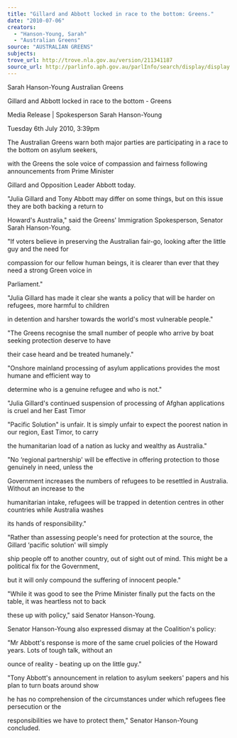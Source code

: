 ```yaml
---
title: "Gillard and Abbott locked in race to the bottom: Greens."
date: "2010-07-06"
creators:
  - "Hanson-Young, Sarah"
  - "Australian Greens"
source: "AUSTRALIAN GREENS"
subjects:
trove_url: http://trove.nla.gov.au/version/211341187
source_url: http://parlinfo.aph.gov.au/parlInfo/search/display/display.w3p;query=Id%3A%22media/pressrel/BP8X6%22
---
```


 Sarah Hanson-Young   Australian Greens   

 

 Gillard and Abbott locked in race to the bottom -  Greens  

 Media Release | Spokesperson Sarah Hanson-Young  

 Tuesday 6th July 2010, 3:39pm 

 The Australian Greens warn both major parties are participating in a race to the bottom on asylum seekers, 

 with the Greens the sole voice of compassion and fairness following announcements from Prime Minister 

 Gillard and Opposition Leader Abbott today. 

 "Julia Gillard and Tony Abbott may differ on some things, but on this issue they are both backing a return to 

 Howard's Australia," said the Greens' Immigration Spokesperson, Senator Sarah Hanson-Young. 

 "If voters believe in preserving the Australian fair-go, looking after the little guy and the need for 

 compassion for our fellow human beings, it is clearer than ever that they need a strong Green voice in 

 Parliament." 

 "Julia Gillard has made it clear she wants a policy that will be harder on refugees, more harmful to children 

 in detention and harsher towards the world's most vulnerable people." 

 "The Greens recognise the small number of people who arrive by boat seeking protection deserve to have 

 their case heard and be treated humanely." 

 "Onshore mainland processing of asylum applications provides the most humane and efficient way to 

 determine who is a genuine refugee and who is not." 

 "Julia Gillard's continued suspension of processing of Afghan applications is cruel and her East Timor 

 "Pacific Solution" is unfair. It is simply unfair to expect the poorest nation in our region, East Timor, to carry 

 the humanitarian load of a nation as lucky and wealthy as Australia." 

 "No ‘regional partnership' will be effective in offering protection to those genuinely in need, unless the 

 Government increases the numbers of refugees to be resettled in Australia. Without an increase to the 

 humanitarian intake, refugees will be trapped in detention centres in other countries while Australia washes 

 its hands of responsibility." 

 "Rather than assessing people's need for protection at the source, the Gillard ‘pacific solution' will simply 

 ship people off to another country, out of sight out of mind. This might be a political fix for the Government, 

 but it will only compound the suffering of innocent people." 

 "While it was good to see the Prime Minister finally put the facts on the table, it was heartless not to back 

 these up with policy," said Senator Hanson-Young. 

 Senator Hanson-Young also expressed dismay at the Coalition's policy: 

 "Mr Abbott's response is more of the same cruel policies of the Howard years. Lots of tough talk, without an 

 ounce of reality - beating up on the little guy." 

 "Tony Abbott's announcement in relation to asylum seekers' papers and his plan to turn boats around show 

 he has no comprehension of the circumstances under which refugees flee persecution or the 

 responsibilities we have to protect them," Senator Hanson-Young concluded. 

  

